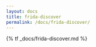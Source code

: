 ```yaml
---
layout: docs
title: frida-discover
permalink: /docs/frida-discover/
---
```


{% tf _docs/frida-discover.md %}